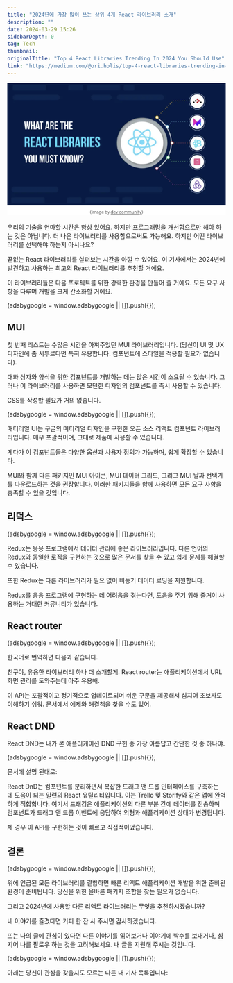 ```yaml
---
title: "2024년에 가장 많이 쓰는 상위 4개 React 라이브러리 소개"
description: ""
date: 2024-03-29 15:26
sidebarDepth: 0
tag: Tech
thumbnail:
originalTitle: "Top 4 React Libraries Trending In 2024 You Should Use"
link: "https://medium.com/@ori.holis/top-4-react-libraries-trending-in-2024-you-should-use-fa6288dee61e"
---
```


![이미지](./img/Top4ReactLibrariesTrendingIn2024YouShouldUse_0.png)

우리의 기술을 연마할 시간은 항상 있어요. 하지만 프로그래밍을 개선함으로만 해야 하는 것은 아닙니다. 더 나은 라이브러리를 사용함으로써도 가능해요. 하지만 어떤 라이브러리를 선택해야 하는지 아시나요?

끝없는 React 라이브러리를 살펴보는 시간을 아낄 수 있어요. 이 기사에서는 2024년에 발견하고 사용하는 최고의 React 라이브러리를 추천할 거에요.

이 라이브러리들은 다음 프로젝트를 위한 강력한 환경을 만들어 줄 거에요. 모든 요구 사항을 다루며 개발을 크게 간소화할 거에요.

<!-- ui-log 수평형 -->

<ins class="adsbygoogle"
  style="display:block"
  data-ad-client="ca-pub-4877378276818686"
  data-ad-slot="9743150776"
  data-ad-format="auto"
  data-full-width-responsive="true"></ins>
<component is="script">
(adsbygoogle = window.adsbygoogle || []).push({});
</component>

## MUI

첫 번째 리스트는 수많은 시간을 아껴주었던 MUI 라이브러리입니다. (당신이 UI 및 UX 디자인에 좀 서투르다면 특히 유용합니다. 컴포넌트에 스타일을 적용할 필요가 없습니다).

대화 상자와 양식을 위한 컴포넌트를 개발하는 데는 많은 시간이 소요될 수 있습니다. 그러나 이 라이브러리를 사용하면 모던한 디자인의 컴포넌트를 즉시 사용할 수 있습니다.

CSS를 작성할 필요가 거의 없습니다.

<!-- ui-log 수평형 -->

<ins class="adsbygoogle"
  style="display:block"
  data-ad-client="ca-pub-4877378276818686"
  data-ad-slot="9743150776"
  data-ad-format="auto"
  data-full-width-responsive="true"></ins>
<component is="script">
(adsbygoogle = window.adsbygoogle || []).push({});
</component>

매터리얼 UI는 구글의 머티리얼 디자인을 구현한 오픈 소스 리액트 컴포넌트 라이브러리입니다. 매우 포괄적이며, 그대로 제품에 사용할 수 있습니다.

게다가 이 컴포넌트들은 다양한 옵션과 사용자 정의가 가능하며, 쉽게 확장할 수 있습니다.

MUI와 함께 다른 패키지인 MUI 아이콘, MUI 데이터 그리드, 그리고 MUI 날짜 선택기를 다운로드하는 것을 권장합니다. 이러한 패키지들을 함께 사용하면 모든 요구 사항을 충족할 수 있을 것입니다.

## 리덕스

<!-- ui-log 수평형 -->

<ins class="adsbygoogle"
  style="display:block"
  data-ad-client="ca-pub-4877378276818686"
  data-ad-slot="9743150776"
  data-ad-format="auto"
  data-full-width-responsive="true"></ins>
<component is="script">
(adsbygoogle = window.adsbygoogle || []).push({});
</component>

Redux는 응용 프로그램에서 데이터 관리에 좋은 라이브러리입니다. 다른 언어의 Redux와 동일한 로직을 구현하는 것으로 많은 문서를 찾을 수 있고 쉽게 문제를 해결할 수 있습니다.

또한 Redux는 다른 라이브러리가 필요 없이 비동기 데이터 로딩을 지원합니다.

Redux를 응용 프로그램에 구현하는 데 어려움을 겪는다면, 도움을 주기 위해 즐거이 사용하는 거대한 커뮤니티가 있습니다.

## React router

<!-- ui-log 수평형 -->

<ins class="adsbygoogle"
  style="display:block"
  data-ad-client="ca-pub-4877378276818686"
  data-ad-slot="9743150776"
  data-ad-format="auto"
  data-full-width-responsive="true"></ins>
<component is="script">
(adsbygoogle = window.adsbygoogle || []).push({});
</component>

한국어로 번역하면 다음과 같습니다.

친구야, 유용한 라이브러리 하나 더 소개할게. React router는 애플리케이션에서 URL 화면 관리를 도와주는데 아주 유용해.

이 API는 포괄적이고 정기적으로 업데이트되며 쉬운 구문을 제공해서 심지어 초보자도 이해하기 쉬워. 문서에서 예제와 해결책을 찾을 수도 있어.

## React DND

React DND는 내가 본 애플리케이션 DND 구현 중 가장 아름답고 간단한 것 중 하나야.

<!-- ui-log 수평형 -->

<ins class="adsbygoogle"
  style="display:block"
  data-ad-client="ca-pub-4877378276818686"
  data-ad-slot="9743150776"
  data-ad-format="auto"
  data-full-width-responsive="true"></ins>
<component is="script">
(adsbygoogle = window.adsbygoogle || []).push({});
</component>

문서에 설명 된대로:

React DnD는 컴포넌트를 분리하면서 복잡한 드래그 앤 드롭 인터페이스를 구축하는 데 도움이 되는 일련의 React 유틸리티입니다. 이는 Trello 및 Storify와 같은 앱에 완벽하게 적합합니다. 여기서 드래깅은 애플리케이션의 다른 부분 간에 데이터를 전송하며 컴포넌트가 드래그 앤 드롭 이벤트에 응답하여 외형과 애플리케이션 상태가 변경됩니다.

제 경우 이 API를 구현하는 것이 빠르고 직접적이었습니다.

## 결론

<!-- ui-log 수평형 -->

<ins class="adsbygoogle"
  style="display:block"
  data-ad-client="ca-pub-4877378276818686"
  data-ad-slot="9743150776"
  data-ad-format="auto"
  data-full-width-responsive="true"></ins>
<component is="script">
(adsbygoogle = window.adsbygoogle || []).push({});
</component>

위에 언급된 모든 라이브러리를 결합하면 빠른 리액트 애플리케이션 개발을 위한 준비된 환경이 준비됩니다. 당신을 위한 올바른 패키지 조합을 찾는 필요가 없습니다.

그리고 2024년에 사용할 다른 리액트 라이브러리는 무엇을 추천하시겠습니까?

내 이야기를 즐겼다면 커피 한 잔 사 주시면 감사하겠습니다.

또는 나의 글에 관심이 있다면 다른 이야기를 읽어보거나 이야기에 박수를 보내거나, 심지어 나를 팔로우 하는 것을 고려해보세요. 내 글을 지원해 주시는 것입니다.

<!-- ui-log 수평형 -->

<ins class="adsbygoogle"
  style="display:block"
  data-ad-client="ca-pub-4877378276818686"
  data-ad-slot="9743150776"
  data-ad-format="auto"
  data-full-width-responsive="true"></ins>
<component is="script">
(adsbygoogle = window.adsbygoogle || []).push({});
</component>

아래는 당신이 관심을 갖을지도 모르는 다른 내 기사 목록입니다:

